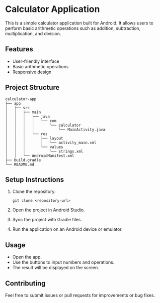 # Calculator Application

This is a simple calculator application built for Android. It allows users to perform basic arithmetic operations such as addition, subtraction, multiplication, and division.

## Features

- User-friendly interface
- Basic arithmetic operations
- Responsive design

## Project Structure

```
calculator-app
├── app
│   ├── src
│   │   ├── main
│   │   │   ├── java
│   │   │   │   └── com
│   │   │   │       └── calculator
│   │   │   │           └── MainActivity.java
│   │   │   └── res
│   │   │       ├── layout
│   │   │       │   └── activity_main.xml
│   │   │       └── values
│   │   │           └── strings.xml
│   │   └── AndroidManifest.xml
├── build.gradle
└── README.md
```

## Setup Instructions

1. Clone the repository:
   ```
   git clone <repository-url>
   ```

2. Open the project in Android Studio.

3. Sync the project with Gradle files.

4. Run the application on an Android device or emulator.

## Usage

- Open the app.
- Use the buttons to input numbers and operations.
- The result will be displayed on the screen.

## Contributing

Feel free to submit issues or pull requests for improvements or bug fixes.